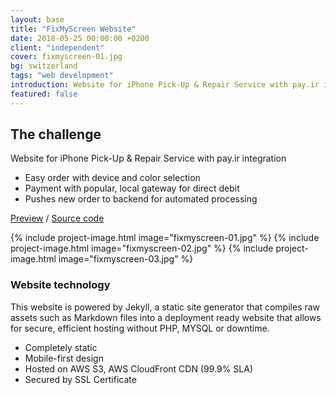 ```yaml
---
layout: base
title: "FixMyScreen Website"
date: 2018-05-25 00:00:00 +0200
client: "independent"
cover: fixmyscreen-01.jpg
bg: switzerland
tags: "web development"
introduction: Website for iPhone Pick-Up & Repair Service with pay.ir integration
featured: false
---
```


## The challenge

Website for iPhone Pick-Up & Repair Service with pay.ir integration

- Easy order with device and color selection
- Payment with popular, local gateway for direct debit
- Pushes new order to backend for automated processing

[Preview](https://dz4bff2zf2tnp.cloudfront.net) / [Source code](https://git.sr.ht/~franz/fixmyscreen.ir)

{% include project-image.html image="fixmyscreen-01.jpg" %}
{% include project-image.html image="fixmyscreen-02.jpg" %}
{% include project-image.html image="fixmyscreen-03.jpg" %}

### Website technology

This website is powered by Jekyll, a static site generator that compiles raw assets such as Markdown files into a deployment ready website that allows for secure, efficient hosting without PHP, MYSQL or downtime.

- Completely static
- Mobile-first design
- Hosted on AWS S3, AWS CloudFront CDN (99.9% SLA)
- Secured by SSL Certificate
